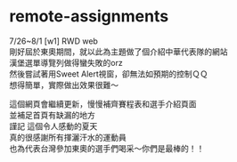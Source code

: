 # remote-assignments

7/26~8/1 [w1] RWD web<br>
剛好屆於東奧期間，就以此為主題做了個介紹中華代表隊的網站<br>
漢堡選單導覽列做得蠻失敗的orz<br>
然後嘗試著用Sweet Alert視窗，卻無法如預期的控制ＱＱ<br>
想得簡單，實際做出效果很難～<br>

這個網頁會繼續更新，慢慢補齊賽程表和選手介紹頁面<br>
並補足首頁有缺漏的地方<br>
謹記 這個令人感動的夏天<br>
真的很感謝所有揮灑汗水的運動員<br>
也為代表台灣參加東奧的選手們喝采～你們是最棒的！！



